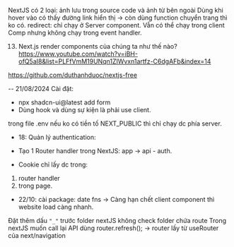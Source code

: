 NextJS có 2 loại: ảnh lưu trong source code và ảnh từ bên ngoài
Dùng <Link> khi hover vào có thấy đường link hiển thị -> còn dùng function chuyển trang thì ko có.
redirect: chỉ chạy ở Server component. Vẫn có thể chạy trong client Comp nhưng không chạy trong event handler.

13. Next.js render components của chúng ta như thế nào?
    https://www.youtube.com/watch?v=iBH-ofQ5aI8&list=PLFfVmM19UNqn1ZIWvxn1artfz-C6dgAFb&index=14

https://github.com/duthanhduoc/nextjs-free

-- 21/08/2024
Cài đặt:

- npx shadcn-ui@latest add form
- Dùng hook và dùng sự kiện là phải use client.

trong file .env nếu ko có tiền tố NEXT_PUBLIC thì chỉ chạy dc phía server.

- 18: Quản lý authentication:

* Tạo 1 Router handler trong NextJS: app -> api - auth.

- Cookie chỉ lấy dc trong:

1. router handler
2. trong page.

- 22/10: cài package: date fns
  -> Càng hạn chết client component thì website load càng nhanh.

Đặt thêm dấu `"_"` trước folder nextJS không check folder chứa route
Trong nextJS muốn call lại API dùng router.refresh(); -> router lấy từ useRouter của next/navigation
